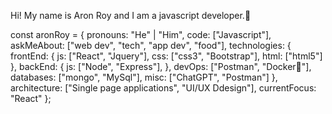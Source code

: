 Hi! My name is Aron Roy and I am a javascript developer.👋

const aronRoy = {
    pronouns: "He" | "Him",
    code: ["Javascript"],
    askMeAbout: ["web dev", "tech", "app dev", "food"],
    technologies: {
        frontEnd: {
            js: ["React", "Jquery"],
            css: ["css3", "Bootstrap"],
            html: ["html5"]
        },
        backEnd: {
            js: ["Node", "Express"],
        },
        devOps: ["Postman", "Docker🐳"],
        databases: ["mongo", "MySql"],
        misc: ["ChatGPT", "Postman"]
    },
    architecture: ["Single page applications", "UI/UX Ddesign"],
    currentFocus: "React"
};










<!--
**aronroyca/aronroyca** is a ✨ _special_ ✨ repository because its `README.md` (this file) appears on your GitHub profile.

Here are some ideas to get you started:

- 🔭 I’m currently working on ...
- 🌱 I’m currently learning ...
- 👯 I’m looking to collaborate on ...
- 🤔 I’m looking for help with ...
- 💬 Ask me about ...
- 📫 How to reach me: ...
- 😄 Pronouns: ...
- ⚡ Fun fact: ...
-->

